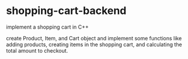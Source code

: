 # shopping-cart-backend
implement a shopping cart in C++ 

create Product, Item, and Cart object
and implement some functions like adding products, creating items in the shopping cart, and calculating the total amount to checkout.
